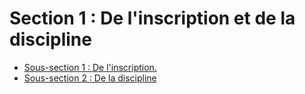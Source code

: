 # Section 1 : De l'inscription et de la discipline

- [Sous-section 1 : De l'inscription.](sous-section-1)
- [Sous-section 2 : De la discipline](sous-section-2)
